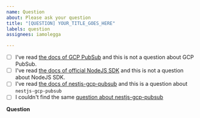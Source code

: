 ```yaml
---
name: Question
about: Please ask your question
title: "[QUESTION] YOUR_TITLE_GOES_HERE"
labels: question
assignees: iamolegga

---
```


<!-- Please don't delete this template or we'll close your issue -->

<!-- Before creating an issue please make sure you are using the latest version. -->

- [ ] I've read [the docs of GCP PubSub](https://cloud.google.com/pubsub/docs/overview) and this is not a question about GCP PubSub.
- [ ] I've read [the docs of official NodeJS SDK](https://github.com/googleapis/nodejs-pubsub) and this is not a question about NodeJS SDK.
- [ ] I've read [the docs of nestjs-gcp-pubsub](https://github.com/iamolegga/nestjs-gcp-pubsub) and this is a question about `nestjs-gcp-pubsub`
- [ ] I couldn't find the same [question about nestjs-gcp-pubsub](https://github.com/iamolegga/nestjs-gcp-pubsub/issues)

**Question**

